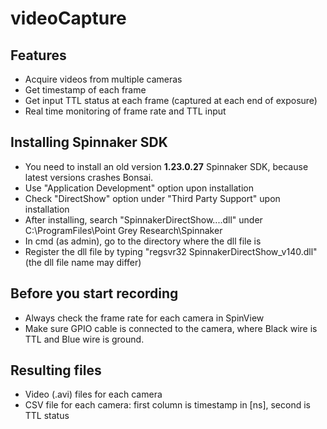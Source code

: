 # videoCapture
## Features
* Acquire videos from multiple cameras
* Get timestamp of each frame
* Get input TTL status at each frame (captured at each end of exposure)
* Real time monitoring of frame rate and TTL input

## Installing Spinnaker SDK
* You need to install an old version **1.23.0.27** Spinnaker SDK, because latest versions crashes Bonsai.
* Use "Application Development" option upon installation
* Check "DirectShow" option under "Third Party Support" upon installation
* After installing, search "SpinnakerDirectShow....dll" under C:\ProgramFiles\Point Grey Research\Spinnaker
* In cmd (as admin), go to the directory where the dll file is
* Register the dll file by typing "regsvr32 SpinnakerDirectShow_v140.dll" (the dll file name may differ)

## Before you start recording
* Always check the frame rate for each camera in SpinView
* Make sure GPIO cable is connected to the camera, where Black wire is TTL and Blue wire is ground.

## Resulting files
* Video (.avi) files for each camera
* CSV file for each camera: first column is timestamp in [ns], second is TTL status
